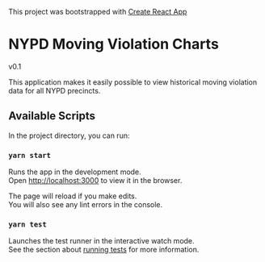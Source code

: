 This project was bootstrapped with [Create React App](https://github.com/facebook/create-react-app)

# NYPD Moving Violation Charts 
v0.1

This application makes it easily possible to view historical moving violation data for all NYPD precincts. 

## Available Scripts

In the project directory, you can run:

### `yarn start`

Runs the app in the development mode.<br />
Open [http://localhost:3000](http://localhost:3000) to view it in the browser.

The page will reload if you make edits.<br />
You will also see any lint errors in the console.

### `yarn test`

Launches the test runner in the interactive watch mode.<br />
See the section about [running tests](https://facebook.github.io/create-react-app/docs/running-tests) for more information.
